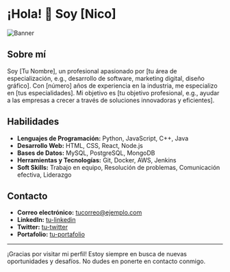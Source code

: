 # ¡Hola! 👋 Soy [Nico]

![Banner](![Banner_Github](https://github.com/nicotapie30/nicotapie30/assets/141846774/efb6fae3-4772-4199-a15a-29404127f506)
)

## Sobre mí
Soy [Tu Nombre], un profesional apasionado por [tu área de especialización, e.g., desarrollo de software, marketing digital, diseño gráfico]. Con [número] años de experiencia en la industria, me especializo en [tus especialidades]. Mi objetivo es [tu objetivo profesional, e.g., ayudar a las empresas a crecer a través de soluciones innovadoras y eficientes].

## Habilidades
- **Lenguajes de Programación:** Python, JavaScript, C++, Java
- **Desarrollo Web:** HTML, CSS, React, Node.js
- **Bases de Datos:** MySQL, PostgreSQL, MongoDB
- **Herramientas y Tecnologías:** Git, Docker, AWS, Jenkins
- **Soft Skills:** Trabajo en equipo, Resolución de problemas, Comunicación efectiva, Liderazgo

## Contacto
- **Correo electrónico:** [tucorreo@ejemplo.com](mailto:tucorreo@ejemplo.com)
- **LinkedIn:** [tu-linkedin](https://www.linkedin.com/in/tu-linkedin/)
- **Twitter:** [tu-twitter](https://twitter.com/tu-twitter)
- **Portafolio:** [tu-portafolio](https://www.tuportafolio.com)

---

¡Gracias por visitar mi perfil! Estoy siempre en busca de nuevas oportunidades y desafíos. No dudes en ponerte en contacto conmigo.
